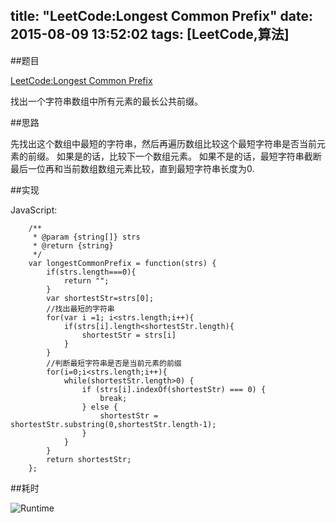 title: "LeetCode:Longest Common Prefix"
date: 2015-08-09 13:52:02
tags: [LeetCode,算法]
---

##题目

   [LeetCode:Longest Common Prefix](https://leetcode.com/problems/longest-common-prefix/)
   
   找出一个字符串数组中所有元素的最长公共前缀。
   
##思路
   
   先找出这个数组中最短的字符串，然后再遍历数组比较这个最短字符串是否当前元素的前缀。
   如果是的话，比较下一个数组元素。
   如果不是的话，最短字符串截断最后一位再和当前数组数组元素比较，直到最短字符串长度为0.

##实现

JavaScript:


        /**
         * @param {string[]} strs
         * @return {string}
         */
        var longestCommonPrefix = function(strs) {
            if(strs.length===0){
                return "";
            }
            var shortestStr=strs[0];
            //找出最短的字符串
            for(var i =1; i<strs.length;i++){
                if(strs[i].length<shortestStr.length){
                    shortestStr = strs[i]
                }
            }
            //判断最短字符串是否是当前元素的前缀
            for(i=0;i<strs.length;i++){
                while(shortestStr.length>0) {
                    if (strs[i].indexOf(shortestStr) === 0) {
                        break;
                    } else {
                        shortestStr = shortestStr.substring(0,shortestStr.length-1);
                    }
                }
            }
            return shortestStr;
        };
     
        
##耗时   

![Runtime](/images/longestcommonprefix.png)